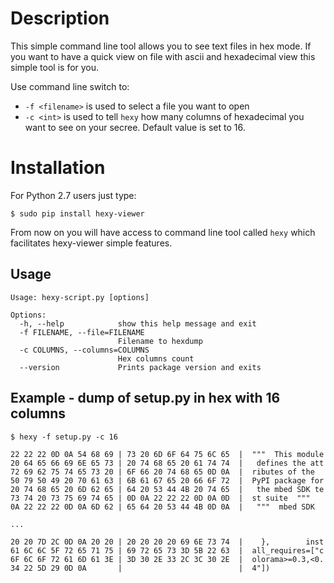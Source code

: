# Description 

This simple command line tool allows you to see text files in hex mode. If you want to have a quick view on file with ascii and hexadecimal view this simple tool is for you. 

Use command line switch to:
* `-f <filename>` is used to select a file you want to open
* `-c <int>` is used to tell `hexy` how many columns of hexadecimal you want to see on your secree. Default value is set to 16.

# Installation

For Python 2.7 users just type:
```
$ sudo pip install hexy-viewer
```

From now on you will have access to command line tool called `hexy` which facilitates hexy-viewer simple features.

## Usage
```
Usage: hexy-script.py [options]

Options:
  -h, --help            show this help message and exit
  -f FILENAME, --file=FILENAME
                        Filename to hexdump
  -c COLUMNS, --columns=COLUMNS
                        Hex columns count
  --version             Prints package version and exits
```

## Example - dump of setup.py in hex with 16 columns
```
$ hexy -f setup.py -c 16
```

```
22 22 22 0D 0A 54 68 69 | 73 20 6D 6F 64 75 6C 65  |  """  This module
20 64 65 66 69 6E 65 73 | 20 74 68 65 20 61 74 74  |   defines the att
72 69 62 75 74 65 73 20 | 6F 66 20 74 68 65 0D 0A  |  ributes of the
50 79 50 49 20 70 61 63 | 6B 61 67 65 20 66 6F 72  |  PyPI package for
20 74 68 65 20 6D 62 65 | 64 20 53 44 4B 20 74 65  |   the mbed SDK te
73 74 20 73 75 69 74 65 | 0D 0A 22 22 22 0D 0A 0D  |  st suite  """
0A 22 22 22 0D 0A 6D 62 | 65 64 20 53 44 4B 0D 0A  |   """  mbed SDK

...

20 20 7D 2C 0D 0A 20 20 | 20 20 20 20 69 6E 73 74  |    },        inst
61 6C 6C 5F 72 65 71 75 | 69 72 65 73 3D 5B 22 63  |  all_requires=["c
6F 6C 6F 72 61 6D 61 3E | 3D 30 2E 33 2C 3C 30 2E  |  olorama>=0.3,<0.
34 22 5D 29 0D 0A       |                          |  4"])
```
